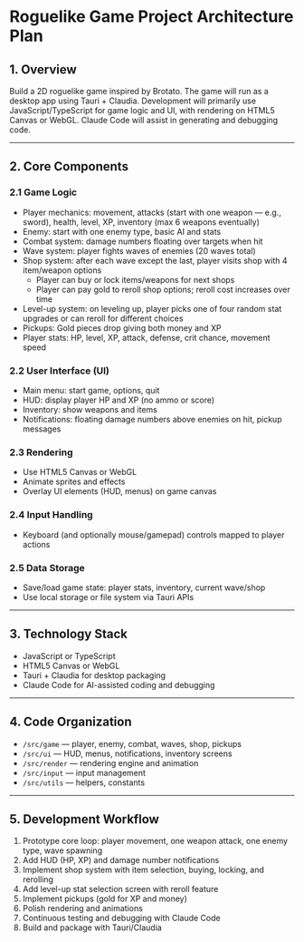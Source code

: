 # Roguelike Game Project Architecture Plan

## 1. Overview  
Build a 2D roguelike game inspired by Brotato. The game will run as a desktop app using Tauri + Claudia. Development will primarily use JavaScript/TypeScript for game logic and UI, with rendering on HTML5 Canvas or WebGL. Claude Code will assist in generating and debugging code.

---

## 2. Core Components

### 2.1 Game Logic  
- Player mechanics: movement, attacks (start with one weapon — e.g., sword), health, level, XP, inventory (max 6 weapons eventually)  
- Enemy: start with one enemy type, basic AI and stats  
- Combat system: damage numbers floating over targets when hit  
- Wave system: player fights waves of enemies (20 waves total)  
- Shop system: after each wave except the last, player visits shop with 4 item/weapon options  
  - Player can buy or lock items/weapons for next shops  
  - Player can pay gold to reroll shop options; reroll cost increases over time  
- Level-up system: on leveling up, player picks one of four random stat upgrades or can reroll for different choices  
- Pickups: Gold pieces drop giving both money and XP  
- Player stats: HP, level, XP, attack, defense, crit chance, movement speed

### 2.2 User Interface (UI)  
- Main menu: start game, options, quit  
- HUD: display player HP and XP (no ammo or score)  
- Inventory: show weapons and items  
- Notifications: floating damage numbers above enemies on hit, pickup messages

### 2.3 Rendering  
- Use HTML5 Canvas or WebGL  
- Animate sprites and effects  
- Overlay UI elements (HUD, menus) on game canvas

### 2.4 Input Handling  
- Keyboard (and optionally mouse/gamepad) controls mapped to player actions

### 2.5 Data Storage  
- Save/load game state: player stats, inventory, current wave/shop  
- Use local storage or file system via Tauri APIs

---

## 3. Technology Stack  
- JavaScript or TypeScript  
- HTML5 Canvas or WebGL  
- Tauri + Claudia for desktop packaging  
- Claude Code for AI-assisted coding and debugging

---

## 4. Code Organization

- `/src/game` — player, enemy, combat, waves, shop, pickups  
- `/src/ui` — HUD, menus, notifications, inventory screens  
- `/src/render` — rendering engine and animation  
- `/src/input` — input management  
- `/src/utils` — helpers, constants

---

## 5. Development Workflow

1. Prototype core loop: player movement, one weapon attack, one enemy type, wave spawning  
2. Add HUD (HP, XP) and damage number notifications  
3. Implement shop system with item selection, buying, locking, and rerolling  
4. Add level-up stat selection screen with reroll feature  
5. Implement pickups (gold for XP and money)  
6. Polish rendering and animations  
7. Continuous testing and debugging with Claude Code  
8. Build and package with Tauri/Claudia

